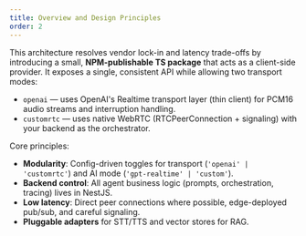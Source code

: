 ```yaml
---
title: Overview and Design Principles
order: 2
---
```

 This architecture resolves vendor lock-in and latency trade-offs by introducing a small, **NPM-publishable TS package** that acts as a client-side provider. It exposes a single, consistent API while allowing two transport modes:

* `openai` — uses OpenAI's Realtime transport layer (thin client) for PCM16 audio streams and interruption handling.
* `customrtc` — uses native WebRTC (RTCPeerConnection + signaling) with your backend as the orchestrator.

Core principles:

* **Modularity**: Config-driven toggles for transport (`'openai' | 'customrtc'`) and AI mode (`'gpt-realtime' | 'custom'`).
* **Backend control**: All agent business logic (prompts, orchestration, tracing) lives in NestJS.
* **Low latency**: Direct peer connections where possible, edge-deployed pub/sub, and careful signaling.
* **Pluggable adapters** for STT/TTS and vector stores for RAG.
